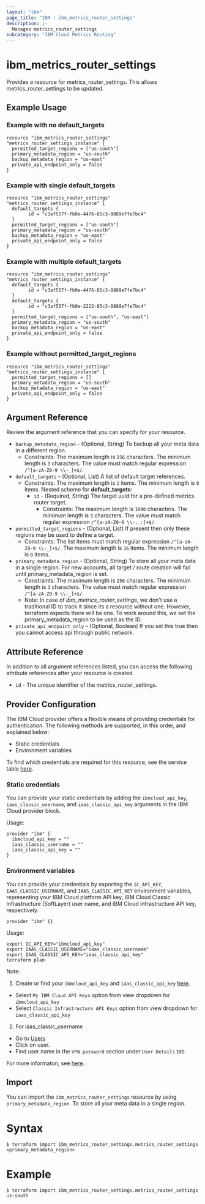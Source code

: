 ```yaml
---
layout: "ibm"
page_title: "IBM : ibm_metrics_router_settings"
description: |-
  Manages metrics_router_settings
subcategory: "IBM Cloud Metrics Routing"
---
```


# ibm_metrics_router_settings

Provides a resource for metrics_router_settings. This allows metrics_router_settings to be updated.

## Example Usage

### Example with no default_targets

```hcl
resource "ibm_metrics_router_settings" "metrics_router_settings_instance" {
  permitted_target_regions = ["us-south"]
  primary_metadata_region = "us-south"
  backup_metadata_region = "us-east"
  private_api_endpoint_only = false
}
```

### Example with single default_targets

```hcl
resource "ibm_metrics_router_settings" "metrics_router_settings_instance" {
  default_targets {
		id = "c3af557f-fb0e-4476-85c3-0889e7fe7bc4"
  }
  permitted_target_regions = ["us-south"]
  primary_metadata_region = "us-south"
  backup_metadata_region = "us-east"
  private_api_endpoint_only = false
}
```

### Example with multiple default_targets

```hcl
resource "ibm_metrics_router_settings" "metrics_router_settings_instance" {
  default_targets {
		id = "c3af557f-fb0e-4476-85c3-0889e7fe7bc4"
  }
  default_targets {
		id = "c3af557f-fb0e-2222-85c3-0889e7fe7bc4"
  }
  permitted_target_regions = ["us-south", "us-east"]
  primary_metadata_region = "us-south"
  backup_metadata_region = "us-east"
  private_api_endpoint_only = false
}
```

### Example without permitted_target_regions

```hcl
resource "ibm_metrics_router_settings" "metrics_router_settings_instance" {
  permitted_target_regions = []
  primary_metadata_region = "us-south"
  backup_metadata_region = "us-east"
  private_api_endpoint_only = false
}
```

## Argument Reference

Review the argument reference that you can specify for your resource.

* `backup_metadata_region` - (Optional, String) To backup all your meta data in a different region.
  * Constraints: The maximum length is `256` characters. The minimum length is `3` characters. The value must match regular expression `/^[a-zA-Z0-9 \\-_]+$/`.
* `default_targets` - (Optional, List) A list of default target references.
  * Constraints: The maximum length is `2` items. The minimum length is `0` items.
Nested scheme for **default_targets**:
	* `id` - (Required, String) The target uuid for a pre-defined metrics router target.
	  * Constraints: The maximum length is `1000` characters. The minimum length is `3` characters. The value must match regular expression `/^[a-zA-Z0-9 \\-._:]+$/`.
* `permitted_target_regions` - (Optional, List) If present then only these regions may be used to define a target.
  * Constraints: The list items must match regular expression `/^[a-zA-Z0-9 \\-_]+$/`. The maximum length is `16` items. The minimum length is `0` items.
* `primary_metadata_region` - (Optional, String) To store all your meta data in a single region. For new accounts, all target / route creation will fail until primary_metadata_region is set.
  * Constraints: The maximum length is `256` characters. The minimum length is `3` characters. The value must match regular expression `/^[a-zA-Z0-9 \\-_]+$/`.
  * Note: In case of _ibm_metrics_router_settings_, we don't use a traditional ID to track it since its a resource without one. However, terraform expects there will be one. To work around this, we set the primary_metadata_region to be used as the ID.
* `private_api_endpoint_only` - (Optional, Boolean) If you set this true then you cannot access api through public network.

## Attribute Reference

In addition to all argument references listed, you can access the following attribute references after your resource is created.

* `id` - The unique identifier of the metrics_router_settings.

## Provider Configuration

The IBM Cloud provider offers a flexible means of providing credentials for authentication. The following methods are supported, in this order, and explained below:

- Static credentials
- Environment variables

To find which credentials are required for this resource, see the service table [here](https://cloud.ibm.com/docs/ibm-cloud-provider-for-terraform?topic=ibm-cloud-provider-for-terraform-provider-reference#required-parameters).

### Static credentials

You can provide your static credentials by adding the `ibmcloud_api_key`, `iaas_classic_username`, and `iaas_classic_api_key` arguments in the IBM Cloud provider block.

Usage:
```
provider "ibm" {
  ibmcloud_api_key = ""
  iaas_classic_username = ""
  iaas_classic_api_key = ""
}
```

### Environment variables

You can provide your credentials by exporting the `IC_API_KEY`, `IAAS_CLASSIC_USERNAME`, and `IAAS_CLASSIC_API_KEY` environment variables, representing your IBM Cloud platform API key, IBM Cloud Classic Infrastructure (SoftLayer) user name, and IBM Cloud infrastructure API key, respectively.

```
provider "ibm" {}
```

Usage:
```
export IC_API_KEY="ibmcloud_api_key"
export IAAS_CLASSIC_USERNAME="iaas_classic_username"
export IAAS_CLASSIC_API_KEY="iaas_classic_api_key"
terraform plan
```

Note:

1. Create or find your `ibmcloud_api_key` and `iaas_classic_api_key` [here](https://cloud.ibm.com/iam/apikeys).
  - Select `My IBM Cloud API Keys` option from view dropdown for `ibmcloud_api_key`
  - Select `Classic Infrastructure API Keys` option from view dropdown for `iaas_classic_api_key`
2. For iaas_classic_username
  - Go to [Users](https://cloud.ibm.com/iam/users)
  - Click on user.
  - Find user name in the `VPN password` section under `User Details` tab

For more informaton, see [here](https://registry.terraform.io/providers/IBM-Cloud/ibm/latest/docs#authentication).

## Import

You can import the `ibm_metrics_router_settings` resource by using `primary_metadata_region`. To store all your meta data in a single region.

# Syntax
```
$ terraform import ibm_metrics_router_settings.metrics_router_settings <primary_metadata_region>
```

# Example
```
$ terraform import ibm_metrics_router_settings.metrics_router_settings us-south
```
